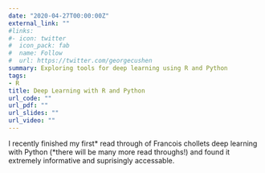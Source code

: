 ```yaml
---
date: "2020-04-27T00:00:00Z"
external_link: ""
#links:
#- icon: twitter
#  icon_pack: fab
#  name: Follow
#  url: https://twitter.com/georgecushen
summary: Exploring tools for deep learning using R and Python
tags:
- R
title: Deep Learning with R and Python
url_code: ""
url_pdf: ""
url_slides: ""
url_video: ""
---
```


I recently finished my first* read through of Francois chollets deep learning with Python (*there will be many more read throughs!) and found it extremely informative and suprisingly accessable.